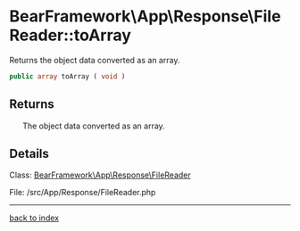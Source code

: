 # BearFramework\App\Response\FileReader::toArray

Returns the object data converted as an array.

```php
public array toArray ( void )
```

## Returns

&nbsp;&nbsp;&nbsp;&nbsp;&nbsp;&nbsp;The object data converted as an array.

## Details

Class: [BearFramework\App\Response\FileReader](bearframework.app.response.filereader.class.md)

File: /src/App/Response/FileReader.php

---

[back to index](index.md)

